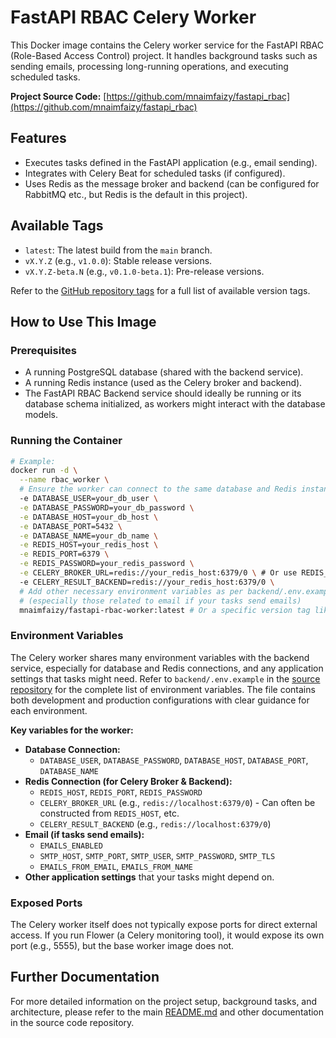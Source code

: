# FastAPI RBAC Celery Worker

This Docker image contains the Celery worker service for the FastAPI RBAC (Role-Based Access Control) project. It handles background tasks such as sending emails, processing long-running operations, and executing scheduled tasks.

**Project Source Code:** [https://github.com/mnaimfaizy/fastapi_rbac](https://github.com/mnaimfaizy/fastapi_rbac)

## Features

- Executes tasks defined in the FastAPI application (e.g., email sending).
- Integrates with Celery Beat for scheduled tasks (if configured).
- Uses Redis as the message broker and backend (can be configured for RabbitMQ etc., but Redis is the default in this project).

## Available Tags

- `latest`: The latest build from the `main` branch.
- `vX.Y.Z` (e.g., `v1.0.0`): Stable release versions.
- `vX.Y.Z-beta.N` (e.g., `v0.1.0-beta.1`): Pre-release versions.

Refer to the [GitHub repository tags](https://github.com/mnaimfaizy/fastapi_rbac/tags) for a full list of available version tags.

## How to Use This Image

### Prerequisites

- A running PostgreSQL database (shared with the backend service).
- A running Redis instance (used as the Celery broker and backend).
- The FastAPI RBAC Backend service should ideally be running or its database schema initialized, as workers might interact with the database models.

### Running the Container

```bash
# Example:
docker run -d \
  --name rbac_worker \
  # Ensure the worker can connect to the same database and Redis instance as the backend
  -e DATABASE_USER=your_db_user \
  -e DATABASE_PASSWORD=your_db_password \
  -e DATABASE_HOST=your_db_host \
  -e DATABASE_PORT=5432 \
  -e DATABASE_NAME=your_db_name \
  -e REDIS_HOST=your_redis_host \
  -e REDIS_PORT=6379 \
  -e REDIS_PASSWORD=your_redis_password \
  -e CELERY_BROKER_URL=redis://your_redis_host:6379/0 \ # Or use REDIS_HOST, REDIS_PORT, REDIS_PASSWORD to construct this
  -e CELERY_RESULT_BACKEND=redis://your_redis_host:6379/0 \
  # Add other necessary environment variables as per backend/.env.example
  # (especially those related to email if your tasks send emails)
  mnaimfaizy/fastapi-rbac-worker:latest # Or a specific version tag like :v1.0.0
```

### Environment Variables

The Celery worker shares many environment variables with the backend service, especially for database and Redis connections, and any application settings that tasks might need. Refer to `backend/.env.example` in the [source repository](https://github.com/mnaimfaizy/fastapi_rbac/blob/main/backend/.env.example) for the complete list of environment variables. The file contains both development and production configurations with clear guidance for each environment.

**Key variables for the worker:**

- **Database Connection:**
  - `DATABASE_USER`, `DATABASE_PASSWORD`, `DATABASE_HOST`, `DATABASE_PORT`, `DATABASE_NAME`
- **Redis Connection (for Celery Broker & Backend):**
  - `REDIS_HOST`, `REDIS_PORT`, `REDIS_PASSWORD`
  - `CELERY_BROKER_URL` (e.g., `redis://localhost:6379/0`) - Can often be constructed from `REDIS_HOST`, etc.
  - `CELERY_RESULT_BACKEND` (e.g., `redis://localhost:6379/0`)
- **Email (if tasks send emails):**
  - `EMAILS_ENABLED`
  - `SMTP_HOST`, `SMTP_PORT`, `SMTP_USER`, `SMTP_PASSWORD`, `SMTP_TLS`
  - `EMAILS_FROM_EMAIL`, `EMAILS_FROM_NAME`
- **Other application settings** that your tasks might depend on.

### Exposed Ports

The Celery worker itself does not typically expose ports for direct external access. If you run Flower (a Celery monitoring tool), it would expose its own port (e.g., 5555), but the base worker image does not.

## Further Documentation

For more detailed information on the project setup, background tasks, and architecture, please refer to the main [README.md](https://github.com/mnaimfaizy/fastapi_rbac/blob/main/README.md) and other documentation in the source code repository.
